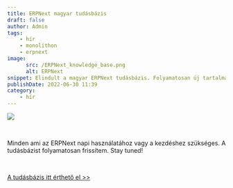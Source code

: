 ```yaml
---
title: ERPNext magyar tudásbázis
draft: false
author: Admin
tags:
    - hír
    - monolithon
    - erpnext
image:
      src: /ERPNext_knowledge_base.png
      alt: ERPNext
snippet: Elindult a magyar ERPNext tudásbázis. Folyamatosan új tartalmakkal.
publishDate: 2022-06-30 11:39
category:
    - hír
---
```


<p><img src="/Screenshot (73).png"></p><p><br></p><p>Minden ami az ERPNext napi használatához vagy a kezdéshez szükséges. A tudásbázist folyamatosan frissítem. Stay tuned!</p><p><br></p><p><a href="https://www.monolithon.com/kb/erpnext-beállítások-magyarul" rel="noopener noreferrer">A tudásbázis itt érthető el &gt;&gt;</a></p>



